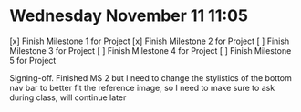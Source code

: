 # Wednesday November 11 11:05
[x] Finish Milestone 1 for Project
[x] Finish Milestone 2 for Project
[ ] Finish Milestone 3 for Project
[ ] Finish Milestone 4 for Project
[ ] Finish Milestone 5 for Project

Signing-off. Finished MS 2 but I need to change the stylistics of the bottom nav bar to better fit the reference image, so I need to make sure to ask during class, will continue later